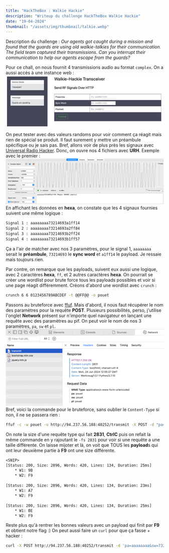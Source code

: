 ```yaml
---
title: "HackTheBox : Walkie Hackie"
description: "Writeup du challenge HackTheBox Walkie Hackie"
date: "19-04-2024"
thumbnail: "/assets/img/thumbnail/talkie.webp"
---
```

Description du challenge : 
*Our agents got caught during a mission and found that the guards are using old walkie-talkies for their communication. The field team captured their transmissions. Can you interrupt their communication to help our agents escape from the guards?*

Pour ce chall, on nous fournit 4 transmissions audio au format `complex`. 
On a aussi accès à une instance web : 
![Instance web Walkie Hackie](../../assets/img/pages/writeups/walkie_hackie/walkie1.png)
  
On peut tester avec des valeurs randoms pour voir comment ça réagit mais rien de spécial se produit. 
Il faut surement y mettre un préambule spécifique ou je sais pas. Bref, allons voir de plus près les signaux avec [Universal Radio Hacker](https://github.com/jopohl/urh).
Donc, on ouvre nos 4 fichiers avec **URH**. Exemple avec le premier :
![Universal Radio Hacker](../../assets/img/pages/writeups/walkie_hackie/walkie3.png)
En affichant les données en **hexa**, on constate que les 4 signaux fournies suivent une même logique : 
```bash
Signal 1 : aaaaaaaa73214693a1ff14
Signal 2 : aaaaaaaa73214693a2ff84
Signal 3 : aaaaaaaa73214693b2ff24
Signal 4 : aaaaaaaa73214693b1ff57
```
Ça a l'air de matcher avec nos 3 paramètres, pour le signal 1, `aaaaaaaa` serait le **préambule**, `73214693` le **sync word** et `a1ff14` le payload. 
Je ressaie mais toujours rien. 

Par contre, on remarque que les payloads, suivent eux aussi une logique, avec 2 caractères **hexa**, `ff`, et 2 autres caractères **hexa**. 
On pourrait se créer une wordlist pour brute force tous les payloads possibles et voir si une page réagit différemment.
Créons d'abord une wordlist avec `crunch` : 
```bash
crunch 6 6 0123456789ABCDEF -t @@FF@@ -o pouet
```
Passons au bruteforce avec [ffuf](https://github.com/ffuf/ffuf). Mais d'abord, il nous faut récupérer le nom des paramètres pour la requête **POST**. Plusieurs possibilités, perso, j'utilise l'onglet **Network** présent sur n'importe quel navigateur en lançant une requête avec des paramètres au pif. On peut voir le nom de nos 3 paramètres, `pa`, `sw` et `pl`.
![Network Edge](../../assets/img/pages/writeups/walkie_hackie/walkie2.png)
Bref, voici la commande pour le bruteforce, sans oublier le `Content-Type` si non, il ne se passera rien : 
```bash
ffuf -c -w pouet -u http://94.237.56.188:40252/transmit -X POST -d "pa=aaaaaaaa&sw=73214693&pl=FUZZ" -H "Content-Type: application/x-www-form-urlencoded"
```
On note la size d'une requête type qui fait **2831**, **CtrlC** puis on refait la même commande en y rajoutant le `-fs 2831` pour voir si une requête a une taille différente. 
On laisse mijoter et là, on voit que TOUS les **payload**s qui ont leur deuxième partie à **F9** ont une size différente.
```
<SNIP>
[Status: 200, Size: 2896, Words: 420, Lines: 134, Duration: 25ms]
    * W1: 9B
    * W2: F9

[Status: 200, Size: 2896, Words: 420, Lines: 134, Duration: 23ms]
    * W1: A7
    * W2: F9

[Status: 200, Size: 2896, Words: 420, Lines: 134, Duration: 25ms]
    * W1: BE
    * W2: F9
```
Reste plus qu'à rentrer les bonnes valeurs avec un payload qui finit par **F9** et obtient notre flag :)
On peut aussi faire un `curl` pour que ça fasse + hacker : 
```bash
curl -X POST http://94.237.56.188:40252/transmit -d 'pa=aaaaaaaa&sw=73214693&pl=a2fff9'
```
